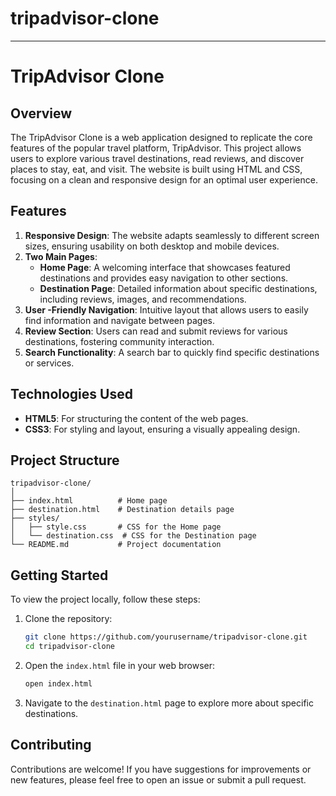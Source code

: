 # tripadvisor-clone

---

# TripAdvisor Clone

## Overview

The TripAdvisor Clone is a web application designed to replicate the core features of the popular travel platform, TripAdvisor. This project allows users to explore various travel destinations, read reviews, and discover places to stay, eat, and visit. The website is built using HTML and CSS, focusing on a clean and responsive design for an optimal user experience.

## Features

1. **Responsive Design**: The website adapts seamlessly to different screen sizes, ensuring usability on both desktop and mobile devices.
2. **Two Main Pages**:
   - **Home Page**: A welcoming interface that showcases featured destinations and provides easy navigation to other sections.
   - **Destination Page**: Detailed information about specific destinations, including reviews, images, and recommendations.
3. **User -Friendly Navigation**: Intuitive layout that allows users to easily find information and navigate between pages.
4. **Review Section**: Users can read and submit reviews for various destinations, fostering community interaction.
5. **Search Functionality**: A search bar to quickly find specific destinations or services.

## Technologies Used

- **HTML5**: For structuring the content of the web pages.
- **CSS3**: For styling and layout, ensuring a visually appealing design.

## Project Structure

```
tripadvisor-clone/
│
├── index.html          # Home page
├── destination.html    # Destination details page
├── styles/
│   ├── style.css       # CSS for the Home page
│   └── destination.css  # CSS for the Destination page
└── README.md           # Project documentation
```

## Getting Started

To view the project locally, follow these steps:

1. Clone the repository:
   ```bash
   git clone https://github.com/yourusername/tripadvisor-clone.git
   cd tripadvisor-clone
   ```

2. Open the `index.html` file in your web browser:
   ```bash
   open index.html
   ```

3. Navigate to the `destination.html` page to explore more about specific destinations.

## Contributing

Contributions are welcome! If you have suggestions for improvements or new features, please feel free to open an issue or submit a pull request.
